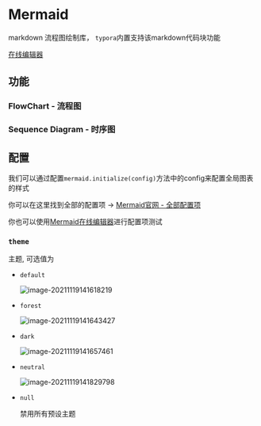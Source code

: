 # Mermaid

markdown 流程图绘制库， `typora`内置支持该markdown代码块功能

[在线编辑器](https://mermaid-js.github.io/mermaid-live-editor/edit#eyJjb2RlIjoiZ3JhcGggVERcbiAgICBBW0hhcmRdIC0tPnxUZXh0fCBCKFJvdW5kKVxuICAgIEIgLS0-IEN7RGVjaXNpb259XG4gICAgQyAtLT58T25lfCBEW1Jlc3VsdCAxXVxuICAgIEMgLS0-fFR3b3wgRVtSZXN1bHQgMl0iLCJtZXJtYWlkIjoie1xuICBcInRoZW1lXCI6IFwiZGVmYXVsdFwiXG59IiwidXBkYXRlRWRpdG9yIjpmYWxzZSwiYXV0b1N5bmMiOnRydWUsInVwZGF0ZURpYWdyYW0iOnRydWV9)

## 功能



### FlowChart - 流程图



### Sequence Diagram - 时序图





## 配置

我们可以通过配置`mermaid.initialize(config)`方法中的config来配置全局图表的样式

你可以在这里找到全部的配置项 -> [Mermaid官网 - 全部配置项](https://mermaid-js.github.io/mermaid/#/./Setup?id=mermaidapi-configuration-defaults)

你也可以使用[Mermaid在线编辑器](https://mermaid.live/edit#eyJjb2RlIjoiZ3JhcGggTFJcbiAgICB0aGVtZSA9PT4gdChuZXV0cmFsKVxuICAiLCJtZXJtYWlkIjoie1xuICBcInRoZW1lXCI6IFwibnVsbFwiXG59IiwidXBkYXRlRWRpdG9yIjpmYWxzZSwiYXV0b1N5bmMiOnRydWUsInVwZGF0ZURpYWdyYW0iOmZhbHNlfQ)进行配置项测试

### `theme`

主题, 可选值为

+ `default`

  ![image-20211119141618219](https://i.loli.net/2021/11/19/ozQw5FTRJM8B7bO.png)

+ `forest`

  ![image-20211119141643427](https://i.loli.net/2021/11/19/FVWH3drTEqjQMbU.png)

+ `dark`

  ![image-20211119141657461](https://i.loli.net/2021/11/19/fDw6SxBWstp1X3F.png)

+ `neutral`

  ![image-20211119141829798](https://i.loli.net/2021/11/19/rG9KhmL6PEOZ7vB.png)

+ `null`

  禁用所有预设主题



